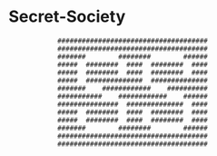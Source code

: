 # Secret-Society

                #####################################
                #####################################
                #######        ########        ######
                #####  ########  ####  ########  ####
                #####  ########  ####  ########  ####
                #####  ##############  ##############
                #######    ############    ##########
                ###########    ############    ######
                ###############  ##############  ####
                #####  ########  ####  ########  ####
                #####  ########  ####  ########  ####
                #######        ########        ######
                #####################################
                #####################################
